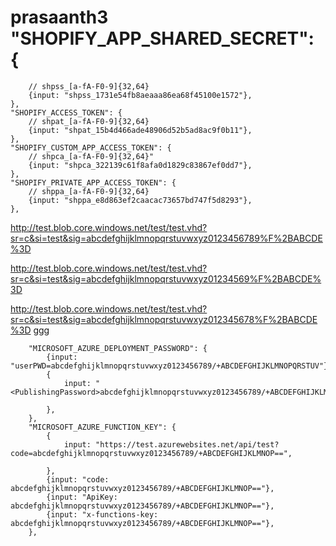 # prasaanth3	"SHOPIFY_APP_SHARED_SECRET": {
		// shpss_[a-fA-F0-9]{32,64}
		{input: "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"},
	},
	"SHOPIFY_ACCESS_TOKEN": {
		// shpat_[a-fA-F0-9]{32,64}
		{input: "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"},
	},
	"SHOPIFY_CUSTOM_APP_ACCESS_TOKEN": {
		// shpca_[a-fA-F0-9]{32,64}"
		{input: "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"},
	},
	"SHOPIFY_PRIVATE_APP_ACCESS_TOKEN": {
		// shppa_[a-fA-F0-9]{32,64}
		{input: "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"},
	},

http://test.blob.core.windows.net/test/test.vhd?sr=c&si=test&sig=abcdefghijklmnopqrstuvwxyz0123456789%F%2BABCDE%3D

http://test.blob.core.windows.net/test/test.vhd?sr=c&si=test&sig=abcdefghijklmnopqrstuvwxyz01234569%F%2BABCDE%3D

http://test.blob.core.windows.net/test/test.vhd?sr=c&si=test&sig=abcdefghijklmnopqrstuvwxyz012345678%F%2BABCDE%3D ggg



		"MICROSOFT_AZURE_DEPLOYMENT_PASSWORD": {
			{input: "userPWD=abcdefghijklmnopqrstuvwxyz0123456789/+ABCDEFGHIJKLMNOPQRSTUV"},
			{
				input: "<PublishingPassword>abcdefghijklmnopqrstuvwxyz0123456789/+ABCDEFGHIJKLMNOPQRSTUV</PublishingPassword>",

			},
		},
		"MICROSOFT_AZURE_FUNCTION_KEY": {
			{
				input: "https://test.azurewebsites.net/api/test?code=abcdefghijklmnopqrstuvwxyz0123456789/+ABCDEFGHIJKLMNOP==",
		
			},
			{input: "code: abcdefghijklmnopqrstuvwxyz0123456789/+ABCDEFGHIJKLMNOP=="},
			{input: "ApiKey: abcdefghijklmnopqrstuvwxyz0123456789/+ABCDEFGHIJKLMNOP=="},
			{input: "x-functions-key: abcdefghijklmnopqrstuvwxyz0123456789/+ABCDEFGHIJKLMNOP=="},
		},
